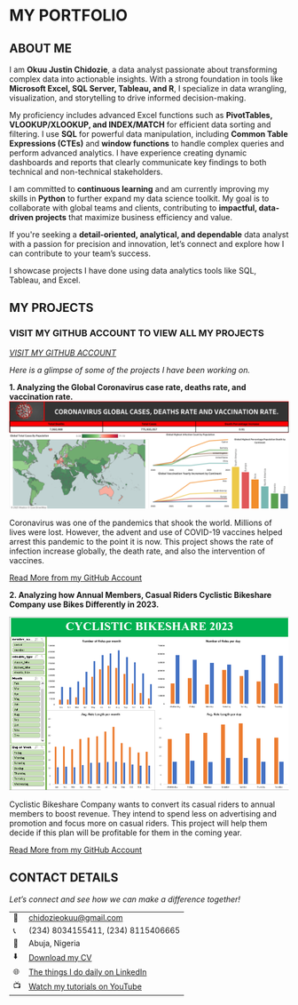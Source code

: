 # MY PORTFOLIO
<!--Section 1: Introduce yourself -->

## ABOUT ME

I am **Okuu Justin Chidozie**, a data analyst passionate about transforming complex data into actionable insights. With a strong foundation in tools like **Microsoft Excel, SQL Server, Tableau, and R**, I specialize in data wrangling, visualization, and storytelling to drive informed decision-making.

My proficiency includes advanced Excel functions such as **PivotTables, VLOOKUP/XLOOKUP, and INDEX/MATCH** for efficient data sorting and filtering. I use **SQL** for powerful data manipulation, including **Common Table Expressions (CTEs)** and **window functions** to handle complex queries and perform advanced analytics. I have experience creating dynamic dashboards and reports that clearly communicate key findings to both technical and non-technical stakeholders.

I am committed to **continuous learning** and am currently improving my skills in **Python** to further expand my data science toolkit. My goal is to collaborate with global teams and clients, contributing to **impactful, data-driven projects** that maximize business efficiency and value.

If you're seeking a **detail-oriented, analytical, and dependable** data analyst with a passion for precision and innovation, let’s connect and explore how I can contribute to your team’s success.
 

I showcase projects I have done using data analytics tools like SQL, Tableau, and Excel. 


<!--Section 2: List 3-4 key projects-->
## MY PROJECTS 

### VISIT MY GITHUB ACCOUNT TO VIEW ALL MY PROJECTS  

*[VISIT MY GITHUB ACCOUNT](https://github.com/okuujustin)*

*Here is a glimpse of some of the projects I have been working on.*


**1.  Analyzing the Global Coronavirus case rate, deaths rate, and vaccination rate.**
![image](covid-19-dashboard.png)


Coronavirus was one of the pandemics that shook the world. Millions of lives were lost. 
However, the advent and use of COVID-19 vaccines helped arrest this pandemic to the point it is now.
This project shows the rate of infection increase globally, the death rate, and also the intervention of vaccines.


[Read More from my GitHub Account](https://github.com/okuujustin/SQL-EDA-on-Coronavirus-Deathrate-and-Vaccinationimpact)

**2.  Analyzing how Annual Members, Casual Riders Cyclistic Bikeshare Company use Bikes Differently in 2023.**

![image](bikeshare_excel.PNG)

Cyclistic Bikeshare Company wants to convert its casual riders to annual members to boost revenue.
They intend to spend less on advertising and promotion and focus more on casual riders.
This project will help them decide if this plan will be profitable for them in the coming year.

[Read More from my GitHub Account](https://github.com/okuujustin/How-Annual_members-and-Casual_riders-use-Cyclistics-Differently)



## CONTACT DETAILS

*Let’s connect and see how we can make a difference together!*
<table>
  <tbody>
    <tr>
      <td>📧</td>
      <td><a href="mailto:chidozieokuu@gmail.com">chidozieokuu@gmail.com</a></td>
    </tr>
    <tr>
      <td>📞</td>
      <td>(234) 8034155411, (234) 8115406665 </td>
    </tr>
    <tr>
      <td>📍</td>
      <td>Abuja, Nigeria</td>
    </tr>
    <tr>
      <td>⬇️</td>
      <td><a href="okuujustin.cv.pdf">Download my CV</a></td>
    </tr>
    <tr>
      <td>🌐</td>
      <td><a href="https://www.linkedin.com/in/justinokuu/">The things I do daily on LinkedIn</a></td>
    </tr>
    <tr>
      <td>📺</td>
      <td><a href="https://www.youtube.com/channel/UCOL_IFYbJo-j-P3UC_8cnSA?sub_confirmation=1">Watch my tutorials on YouTube</a></td>
    </tr>
  </tbody>
</table>

   







